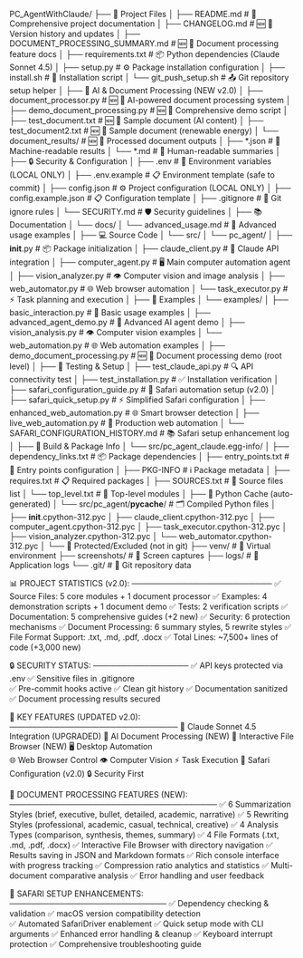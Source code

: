 PC_AgentWithClaude/
├── 📁 Project Files
│   ├── README.md                    # 📖 Comprehensive project documentation
│   ├── CHANGELOG.md                 # 🆕 📅 Version history and updates
│   ├── DOCUMENT_PROCESSING_SUMMARY.md # 🆕 📄 Document processing feature docs
│   ├── requirements.txt             # 📦 Python dependencies (Claude Sonnet 4.5)
│   ├── setup.py                     # ⚙️ Package installation configuration
│   ├── install.sh                   # 🔧 Installation script
│   └── git_push_setup.sh           # 📤 Git repository setup helper
│
├── 🤖 AI & Document Processing (NEW v2.0)
│   ├── document_processor.py        # 🆕 📄 AI-powered document processing system
│   ├── demo_document_processing.py  # 🆕 🎯 Comprehensive demo script
│   ├── test_document.txt            # 🆕 📝 Sample document (AI content)
│   ├── test_document2.txt           # 🆕 🔋 Sample document (renewable energy)
│   └── document_results/            # 🆕 📁 Processed document outputs
│       ├── *.json                   # 🔢 Machine-readable results
│       └── *.md                     # 📖 Human-readable summaries
│
├── 🔒 Security & Configuration
│   ├── .env                         # 🔑 Environment variables (LOCAL ONLY)
│   ├── .env.example                 # 📋 Environment template (safe to commit)
│   ├── config.json                  # ⚙️ Project configuration (LOCAL ONLY)
│   ├── config.example.json          # 📋 Configuration template
│   ├── .gitignore                   # 🚫 Git ignore rules
│   └── SECURITY.md                  # 🛡️ Security guidelines
│
├── 📚 Documentation
│   └── docs/
│       └── advanced_usage.md        # 📖 Advanced usage examples
│
├── 💻 Source Code
│   └── src/
│       └── pc_agent/
│           ├── __init__.py          # 📦 Package initialization
│           ├── claude_client.py     # 🤖 Claude API integration
│           ├── computer_agent.py    # 🖥️ Main computer automation agent
│           ├── vision_analyzer.py   # 👁️ Computer vision and image analysis
│           ├── web_automator.py     # 🌐 Web browser automation
│           └── task_executor.py     # ⚡ Task planning and execution
│
├── 🎯 Examples
│   └── examples/
│       ├── basic_interaction.py     # 🔰 Basic usage examples
│       ├── advanced_agent_demo.py   # 🚀 Advanced AI agent demo
│       ├── vision_analysis.py       # 👁️ Computer vision examples
│       └── web_automation.py        # 🌐 Web automation examples
│   ├── demo_document_processing.py  # 🆕 📄 Document processing demo (root level)
│
├── 🧪 Testing & Setup
│   ├── test_claude_api.py           # 🔍 API connectivity test
│   ├── test_installation.py         # ✅ Installation verification
│   ├── safari_configuration_guide.py # 🦁 Safari automation setup (v2.0)
│   ├── safari_quick_setup.py        # ⚡ Simplified Safari configuration
│   ├── enhanced_web_automation.py   # 🌐 Smart browser detection
│   ├── live_web_automation.py       # 🚀 Production web automation
│   └── SAFARI_CONFIGURATION_HISTORY.md # 📚 Safari setup enhancement log
│
├── 🔧 Build & Package Info
│   └── src/pc_agent_claude.egg-info/
│       ├── dependency_links.txt     # 📦 Package dependencies
│       ├── entry_points.txt         # 🚪 Entry points configuration
│       ├── PKG-INFO                 # ℹ️ Package metadata
│       ├── requires.txt             # 📋 Required packages
│       ├── SOURCES.txt              # 📄 Source files list
│       └── top_level.txt            # 📂 Top-level modules
│
├── 🐍 Python Cache (auto-generated)
│   └── src/pc_agent/__pycache__/    # 🗂️ Compiled Python files
│       ├── __init__.cpython-312.pyc
│       ├── claude_client.cpython-312.pyc
│       ├── computer_agent.cpython-312.pyc
│       ├── task_executor.cpython-312.pyc
│       ├── vision_analyzer.cpython-312.pyc
│       └── web_automator.cpython-312.pyc
│
└── 🚫 Protected/Excluded (not in git)
    ├── venv/                        # 🐍 Virtual environment
    ├── screenshots/                 # 📸 Screen captures
    ├── logs/                        # 📝 Application logs
    └── .git/                        # 🔧 Git repository data

📊 PROJECT STATISTICS (v2.0):
─────────────────────────
✅ Source Files: 5 core modules + 1 document processor
✅ Examples: 4 demonstration scripts + 1 document demo
✅ Tests: 2 verification scripts
✅ Documentation: 5 comprehensive guides (+2 new)
✅ Security: 6 protection mechanisms
✅ Document Processing: 6 summary styles, 5 rewrite styles
✅ File Format Support: .txt, .md, .pdf, .docx
✅ Total Lines: ~7,500+ lines of code (+3,000 new)

🔒 SECURITY STATUS:
─────────────────
✅ API keys protected via .env
✅ Sensitive files in .gitignore  
✅ Pre-commit hooks active
✅ Clean git history
✅ Documentation sanitized
✅ Document processing results secured

🎯 KEY FEATURES (UPDATED v2.0):
──────────────────────────────
🤖 Claude Sonnet 4.5 Integration (UPGRADED)
📄 AI Document Processing (NEW)
📁 Interactive File Browser (NEW)
🖥️ Desktop Automation  
🌐 Web Browser Control
👁️ Computer Vision
⚡ Task Execution
🦁 Safari Configuration (v2.0)
🔒 Security First

📄 DOCUMENT PROCESSING FEATURES (NEW):
─────────────────────────────────────
✅ 6 Summarization Styles (brief, executive, bullet, detailed, academic, narrative)
✅ 5 Rewriting Styles (professional, academic, casual, technical, creative)
✅ 4 Analysis Types (comparison, synthesis, themes, summary)
✅ 4 File Formats (.txt, .md, .pdf, .docx)
✅ Interactive File Browser with directory navigation
✅ Results saving in JSON and Markdown formats
✅ Rich console interface with progress tracking
✅ Compression ratio analytics and statistics
✅ Multi-document comparative analysis
✅ Error handling and user feedback

🦁 SAFARI SETUP ENHANCEMENTS:
────────────────────────────
✅ Dependency checking & validation
✅ macOS version compatibility detection  
✅ Automated SafariDriver enablement
✅ Quick setup mode with CLI arguments
✅ Enhanced error handling & cleanup
✅ Keyboard interrupt protection
✅ Comprehensive troubleshooting guide